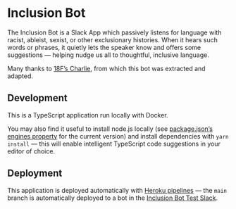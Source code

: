 # Inclusion Bot

The Inclusion Bot is a Slack App which passively listens for language with racist, ableist, sexist, or other exclusionary histories. When it hears such words or phrases, it quietly lets the speaker know and offers some suggestions — helping nudge us all to thoughtful, inclusive language.

Many thanks to [18F’s Charlie](https://github.com/18F/charlie), from which this bot was extracted and adapted.

## Development

This is a TypeScript application run locally with Docker.

You may also find it useful to install node.js locally (see [package.json’s engines property](./package.json) for the current version) and install dependencies with `yarn install` — this will enable intelligent TypeScript code suggestions in your editor of choice.

## Deployment

This application is deployed automatically with [Heroku pipelines](https://devcenter.heroku.com/articles/pipelines) — the `main` branch is automatically deployed to a bot in the [Inclusion Bot Test Slack](https://inclusion-bot.slack.com/).
